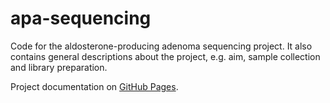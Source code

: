# apa-sequencing
Code for the aldosterone-producing adenoma sequencing project.
It also contains general descriptions about the project, e.g. aim, sample collection and library preparation.

Project documentation on [GitHub Pages](https://scholl-lab.github.io/apa-sequencing/).